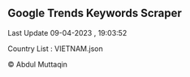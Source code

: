 

## Google Trends Keywords Scraper 
 
Last Update 09-04-2023 , 19:03:52

Country List :
VIETNAM.json



© Abdul Muttaqin 
